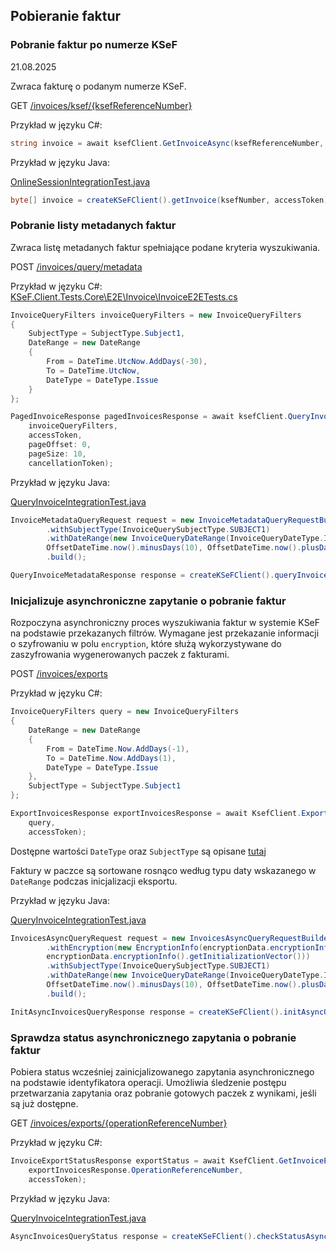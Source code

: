 ## Pobieranie faktur
### Pobranie faktur po numerze KSeF
21.08.2025

Zwraca fakturę o podanym numerze KSeF.

GET [/invoices/ksef/\{ksefReferenceNumber\}](https://ksef-test.mf.gov.pl/docs/v2/index.html#tag/Pobieranie-faktur/paths/~1api~1v2~1invoices~1ksef~1%7BksefNumber%7D/get)

Przykład w języku C#:

```csharp
string invoice = await ksefClient.GetInvoiceAsync(ksefReferenceNumber, accessToken, cancellationToken);
```

Przykład w języku Java:

[OnlineSessionIntegrationTest.java](https://github.com/CIRFMF/ksef-client-java/blob/main/demo-web-app/src/integrationTest/java/pl/akmf/ksef/sdk/OnlineSessionIntegrationTest.java)

```java
byte[] invoice = createKSeFClient().getInvoice(ksefNumber, accessToken);
```

### Pobranie listy metadanych faktur
Zwraca listę metadanych faktur spełniające podane kryteria wyszukiwania.

POST [/invoices/query/metadata](https://ksef-test.mf.gov.pl/docs/v2/index.html#tag/Pobieranie-faktur/paths/~1api~1v2~1invoices~1query~1metadata/post)

Przykład w języku C#:
[KSeF.Client.Tests.Core\E2E\Invoice\InvoiceE2ETests.cs](https://github.com/CIRFMF/ksef-client-csharp/blob/main/KSeF.Client.Tests.Core/E2E/Invoice/InvoiceE2ETests.cs)

```csharp
InvoiceQueryFilters invoiceQueryFilters = new InvoiceQueryFilters
{
    SubjectType = SubjectType.Subject1,
    DateRange = new DateRange
    {
        From = DateTime.UtcNow.AddDays(-30),
        To = DateTime.UtcNow,
        DateType = DateType.Issue
    }
};

PagedInvoiceResponse pagedInvoicesResponse = await ksefClient.QueryInvoiceMetadataAsync(
    invoiceQueryFilters, 
    accessToken, 
    pageOffset: 0, 
    pageSize: 10, 
    cancellationToken);
```

Przykład w języku Java:

[QueryInvoiceIntegrationTest.java](https://github.com/CIRFMF/ksef-client-java/blob/main/demo-web-app/src/integrationTest/java/pl/akmf/ksef/sdk/QueryInvoiceIntegrationTest.java)

```java
InvoiceMetadataQueryRequest request = new InvoiceMetadataQueryRequestBuilder()
        .withSubjectType(InvoiceQuerySubjectType.SUBJECT1)
        .withDateRange(new InvoiceQueryDateRange(InvoiceQueryDateType.ISSUE,
        OffsetDateTime.now().minusDays(10), OffsetDateTime.now().plusDays(10)))
        .build();

QueryInvoiceMetadataResponse response = createKSeFClient().queryInvoiceMetadata(0, 10, request, accessToken);

```

### Inicjalizuje asynchroniczne zapytanie o pobranie faktur

Rozpoczyna asynchroniczny proces wyszukiwania faktur w systemie KSeF na podstawie przekazanych filtrów. Wymagane jest przekazanie informacji o szyfrowaniu w polu `encryption`, które służą wykorzystywane do zaszyfrowania wygenerowanych paczek z fakturami.

POST [/invoices/exports](https://ksef-test.mf.gov.pl/docs/v2/index.html#tag/Pobieranie-faktur/paths/~1api~1v2~1invoices~1exports/post)

Przykład w języku C#:
```csharp
InvoiceQueryFilters query = new InvoiceQueryFilters
{
    DateRange = new DateRange
    {
        From = DateTime.Now.AddDays(-1),
        To = DateTime.Now.AddDays(1),
        DateType = DateType.Issue
    },
    SubjectType = SubjectType.Subject1
};

ExportInvoicesResponse exportInvoicesResponse = await KsefClient.ExportInvoicesAsync(
    query,
    accessToken);
```
Dostępne wartości `DateType` oraz `SubjectType` są opisane [tutaj](https://ksef-test.mf.gov.pl/docs/v2/index.html#tag/Pobieranie-faktur/paths/~1api~1v2~1invoices~1query~1metadata/post) 

Faktury w paczce są sortowane rosnąco według typu daty wskazanego w `DateRange` podczas inicjalizacji eksportu.

Przykład w języku Java:

[QueryInvoiceIntegrationTest.java](https://github.com/CIRFMF/ksef-client-java/blob/main/demo-web-app/src/integrationTest/java/pl/akmf/ksef/sdk/QueryInvoiceIntegrationTest.java)

```java
InvoicesAsyncQueryRequest request = new InvoicesAsyncQueryRequestBuilder()
        .withEncryption(new EncryptionInfo(encryptionData.encryptionInfo().getEncryptedSymmetricKey(),
        encryptionData.encryptionInfo().getInitializationVector()))
        .withSubjectType(InvoiceQuerySubjectType.SUBJECT1)
        .withDateRange(new InvoiceQueryDateRange(InvoiceQueryDateType.ISSUE,
        OffsetDateTime.now().minusDays(10), OffsetDateTime.now().plusDays(10)))
        .build();

InitAsyncInvoicesQueryResponse response = createKSeFClient().initAsyncQueryInvoice(request, accessToken);

```

### Sprawdza status asynchronicznego zapytania o pobranie faktur

Pobiera status wcześniej zainicjalizowanego zapytania asynchronicznego na podstawie identyfikatora operacji. Umożliwia śledzenie postępu przetwarzania zapytania oraz pobranie gotowych paczek z wynikami, jeśli są już dostępne.

GET [/invoices/exports/{operationReferenceNumber}](https://ksef-test.mf.gov.pl/docs/v2/index.html#tag/Pobieranie-faktur/paths/~1api~1v2~1invoices~1exports~1%7BoperationReferenceNumber%7D/get)

Przykład w języku C#:
```csharp
InvoiceExportStatusResponse exportStatus = await KsefClient.GetInvoiceExportStatusAsync(
    exportInvoicesResponse.OperationReferenceNumber,
    accessToken);
```
Przykład w języku Java:

[QueryInvoiceIntegrationTest.java](https://github.com/CIRFMF/ksef-client-java/blob/main/demo-web-app/src/integrationTest/java/pl/akmf/ksef/sdk/QueryInvoiceIntegrationTest.java)

```java
AsyncInvoicesQueryStatus response = createKSeFClient().checkStatusAsyncQueryInvoice(operationReferenceNumber, accessToken);

```
